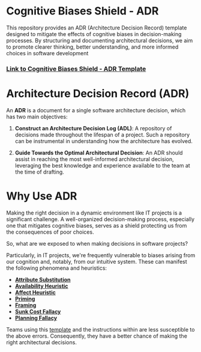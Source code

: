 # Cognitive Biases Shield - ADR
This repository provides an ADR (Architecture Decision Record) template designed to mitigate the effects of cognitive biases in decision-making processes. By structuring and documenting architectural decisions, we aim to promote clearer thinking, better understanding, and more informed choices in software development

### [Link to Cognitive Biases Shield - ADR Template](./cognitive-biases-shield-ADR-template.md)

# Architecture Decision Record (ADR)

An **ADR** is a document for a single software architecture decision, which has two main objectives:

1. **Construct an Architecture Decision Log (ADL)**:
   A repository of decisions made throughout the lifespan of a project. Such a repository can be instrumental in understanding how the architecture has evolved.

2. **Guide Towards the Optimal Architectural Decision**:
   An ADR should assist in reaching the most well-informed architectural decision, leveraging the best knowledge and experience available to the team at the time of drafting.

# Why Use ADR

Making the right decision in a dynamic environment like IT projects is a significant challenge. A well-organized decision-making process, especially one that mitigates cognitive biases, serves as a shield protecting us from the consequences of poor choices.

So, what are we exposed to when making decisions in software projects?

Particularly, in IT projects, we're frequently vulnerable to biases arising from our cognition and, notably, from our intuitive system. These can manifest the following phenomena and heuristics:

- **[Attribute Substitution](https://en.wikipedia.org/wiki/Attribute_substitution)** 
- **[Availability Heuristic](https://en.wikipedia.org/wiki/Availability_heuristic)** 
- **[Affect Heuristic](https://en.wikipedia.org/wiki/Affect_heuristic)**
- **[Priming](https://en.wikipedia.org/wiki/Priming_(psychology))** 
- **[Framing](https://en.wikipedia.org/wiki/Framing_effect_(psychology))** 
- **[Sunk Cost Fallacy](https://en.wikipedia.org/wiki/Sunk_cost)** 
- **[Planning Fallacy](https://en.wikipedia.org/wiki/Planning_fallacy)**

Teams using this [template](./cognitive-biases-shield-ADR-template.md) and the instructions within are less susceptible to the above errors. Consequently, they have a better chance of making the right architectural decisions.
